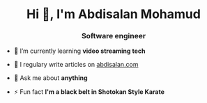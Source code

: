 <h1 align="center">Hi 👋, I'm Abdisalan Mohamud</h1>
<h3 align="center">Software engineer</h3>

- 🌱 I’m currently learning **video streaming tech**

- 📝 I regulary write articles on [abdisalan.com](https://abdisalan.com)

- 💬 Ask me about **anything**

- ⚡ Fun fact **I'm a black belt in Shotokan Style Karate**
